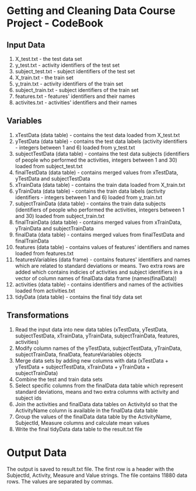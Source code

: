 # Getting and Cleaning Data Course Project - CodeBook

## Input Data
1. X_test.txt - the test data set  
2. y_test.txt - activity identifiers of the test set  
3. subject_test.txt - subject identifiers of the test set  
4. X_train.txt - the train set  
5. y_train.txt - activity identifiers of the train set  
6. subject_train.txt - subject identifiers of the train set  
7. features.txt - features' identifiers and their names   
8. activites.txt - activities' identifiers and their names  

## Variables  
1. xTestData (data table) - contains the test data loaded from X_test.txt
2. yTestData (data table) - contains the test data labels (activity identifiers - integers between 1 and 6) loaded from y_test.txt 
3. subjectTestData (data table) - contains the test data subjects (identifiers of people who performed the activities, integers between 1 and 30) loaded from subject_test.txt
4. finalTestData (data table) - contains merged values from xTestData, yTestData and subjectTestData
5. xTrainData (data table) - contains the train data loaded from X_train.txt
6. yTrainData (data table) - contains the train data labels (activity identifiers - integers between 1 and 6) loaded from y_train.txt 
7. subjectTrainData (data table) - contains the train data subjects (identifiers of people who performed the activities, integers between 1 and 30) loaded from subject_train.txt
8. finalTrainData (data table) - contains merged values from xTrainData, yTrainData and subjectTrainData 
9. finalData (data table) - contains merged values from finalTestData and finalTrainData
10. features (data table) - contains values of features' identifiers and names loaded from features.txt
11. featuresVariables (data frame) - contains features' identifiers and names which are related to standard deviations or means. Two extra rows are added which contains indicies of activities and subject identifiers in a vector of column names of finalData data frame (names(finalData))  
12. activities (data table) - contains identifiers and names of the activities loaded from activities.txt
13. tidyData (data table) - contains the final tidy data set  

## Transformations
1.  Read the input data into new data tables (xTestData, yTestData, subjectTestData, xTrainData, yTrainData, subjectTrainData, features, activities)  
2.  Modify column names of the yTestData, subjectTestData, yTrainData, subjectTrainData, finalData, featureVariables objects  
3.  Merge data sets by adding new columns with data (xTestData + yTestData + subjectTestData, xTrainData + yTrainData + subjectTrainData)  
4.  Combine the test and train data sets
5.  Select specific columns from the finalData data table which represent standard deviations, means and two extra columns with activity and subject ids  
6.  Join the activities and finalData data tables on ActivityId so that the ActivityName column is available in the finalData data table  
7.  Group the values of the finalData data table by the ActivityName, SubjectId, Measure columns and calculate mean values 
8.  Write the final tidyData data table to the result.txt file  

# Output Data
The output is saved to result.txt file. The first row is a header with the SubjectId, Activity, Measure and Value strings. The file contains 11880 data rows. The values are separated by commas.